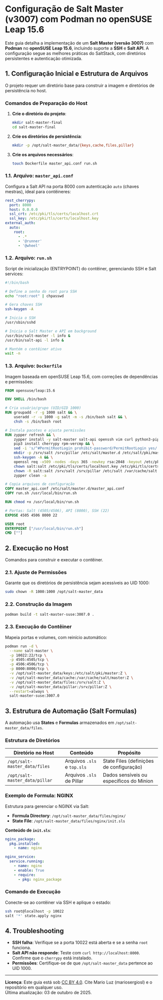 # Configuração de Salt Master (v3007) com Podman no openSUSE Leap 15.6

Este guia detalha a implementação de um **Salt Master (versão 3007)** com **Podman** no **openSUSE Leap 15.6**, incluindo suporte a **SSH** e **Salt API**. A configuração segue as melhores práticas do SaltStack, com diretórios persistentes e autenticação otimizada.

## 1. Configuração Inicial e Estrutura de Arquivos
O projeto requer um diretório base para construir a imagem e diretórios de persistência no host.

### Comandos de Preparação do Host
1. **Crie o diretório do projeto**:
   ```bash
   mkdir salt-master-final
   cd salt-master-final
   ```

2. **Crie os diretórios de persistência**:
   ```bash
   mkdir -p /opt/salt-master_data/{keys,cache,files,pillar}
   ```

3. **Crie os arquivos necessários**:
   ```bash
   touch Dockerfile master_api.conf run.sh
   ```

### 1.1. Arquivo: `master_api.conf`
Configura a Salt API na porta 8000 com autenticação `auto` (chaves mestras), ideal para contêineres:
```yaml
rest_cherrypy:
  port: 8000
  host: 0.0.0.0
  ssl_crt: /etc/pki/tls/certs/localhost.crt
  ssl_key: /etc/pki/tls/certs/localhost.key
external_auth:
  auto:
    root:
      - .*
      - '@runner'
      - '@wheel'
```

### 1.2. Arquivo: `run.sh`
Script de inicialização (ENTRYPOINT) do contêiner, gerenciando SSH e Salt services:
```bash
#!/bin/bash

# Define a senha do root para SSH
echo "root:root" | chpasswd

# Gera chaves SSH
ssh-keygen -A

# Inicia o SSH
/usr/sbin/sshd

# Inicia o Salt Master e API em background
/usr/bin/salt-master -l info &
/usr/bin/salt-api -l info &

# Mantém o contêiner ativo
wait -n
```

### 1.3. Arquivo: `Dockerfile`
Imagem baseada em openSUSE Leap 15.6, com correções de dependências e permissões:
```dockerfile
FROM opensuse/leap:15.6

ENV SHELL /bin/bash

# Cria usuário/grupo (UID/GID 1000)
RUN groupadd -r -g 1000 salt && \
    useradd -r -u 1000 -g salt -m -s /bin/bash salt && \
    chsh -s /bin/bash root

# Instala pacotes e ajusta permissões
RUN zypper refresh && \
    zypper install -y salt-master salt-api openssh vim curl python3-pip && \
    pip3 install cherrypy rpm-vercmp && \
    sed -i 's/^#PermitRootLogin prohibit-password/PermitRootLogin yes/' /etc/ssh/sshd_config && \
    mkdir -p /srv/salt /srv/pillar /etc/salt/master.d /etc/salt/pki/master /var/cache/salt/master /var/log/salt /var/run/salt /var/run/sshd /etc/pki/tls/certs && \
    ssh-keygen -A && \
    openssl req -x509 -nodes -days 365 -newkey rsa:2048 -keyout /etc/pki/tls/certs/localhost.key -out /etc/pki/tls/certs/localhost.crt -subj "/CN=salt-master" && \
    chown salt:salt /etc/pki/tls/certs/localhost.key /etc/pki/tls/certs/localhost.crt && \
    chown -R salt:salt /srv/salt /srv/pillar /etc/salt /var/cache/salt /var/log/salt /var/run/salt && \
    zypper clean -a

# Copia arquivos de configuração
COPY master_api.conf /etc/salt/master.d/master_api.conf
COPY run.sh /usr/local/bin/run.sh

RUN chmod +x /usr/local/bin/run.sh

# Portas: Salt (4505/4506), API (8000), SSH (22)
EXPOSE 4505 4506 8000 22

USER root
ENTRYPOINT ["/usr/local/bin/run.sh"]
CMD [""]
```

## 2. Execução no Host
Comandos para construir e executar o contêiner.

### 2.1. Ajuste de Permissões
Garante que os diretórios de persistência sejam acessíveis ao UID 1000:
```bash
sudo chown -R 1000:1000 /opt/salt-master_data
```

### 2.2. Construção da Imagem
```bash
podman build -t salt-master-suse:3007.0 .
```

### 2.3. Execução do Contêiner
Mapeia portas e volumes, com reinício automático:
```bash
podman run -d \
  --name salt-master \
  -p 10022:22/tcp \
  -p 4505:4505/tcp \
  -p 4506:4506/tcp \
  -p 8000:8000/tcp \
  -v /opt/salt-master_data/keys:/etc/salt/pki/master:Z \
  -v /opt/salt-master_data/cache:/var/cache/salt/master:Z \
  -v /opt/salt-master_data/files:/srv/salt:Z \
  -v /opt/salt-master_data/pillar:/srv/pillar:Z \
  --restart=always \
  salt-master-suse:3007.0
```

## 3. Estrutura de Automação (Salt Formulas)
A automação usa **States** e **Formulas** armazenados em `/opt/salt-master_data/files`.

### Estrutura de Diretórios
| Diretório no Host | Conteúdo | Propósito |
|-------------------|----------|-----------|
| `/opt/salt-master_data/files` | Arquivos `.sls` e `top.sls` | State Files (definições de configuração) |
| `/opt/salt-master_data/pillar` | Arquivos `.sls` de Pillar | Dados sensíveis ou específicos do Minion |

### Exemplo de Formula: NGINX
Estrutura para gerenciar o NGINX via Salt:
- **Formula Directory**: `/opt/salt-master_data/files/nginx/`
- **State File**: `/opt/salt-master_data/files/nginx/init.sls`

**Conteúdo de `init.sls`**:
```yaml
nginx_package:
  pkg.installed:
    - name: nginx

nginx_service:
  service.running:
    - name: nginx
    - enable: True
    - require:
      - pkg: nginx_package
```

### Comando de Execução
Conecte-se ao contêiner via SSH e aplique o estado:
```bash
ssh root@localhost -p 10022
salt '*' state.apply nginx
```

## 4. Troubleshooting
- **SSH falha**: Verifique se a porta 10022 está aberta e se a senha `root` funciona.
- **Salt API não responde**: Teste com `curl http://localhost:8000`. Confirme que o `cherrypy` está instalado.
- **Permissões**: Certifique-se de que `/opt/salt-master_data` pertence ao UID 1000.

---

**Licença**: Este guia está sob [CC BY 4.0](LICENSE.md). Cite Mario Luz (mariosergiosl) e o repositório em qualquer uso.  
Última atualização: 03 de outubro de 2025.
